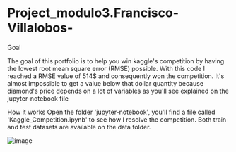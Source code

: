 # Project_modulo3.Francisco-Villalobos-

Goal

The goal of this portfolio is to help you win kaggle's competition by having the lowest root mean square error (RMSE) possible. With this code I reached a RMSE value of 514$ and consequently won the competition. It's almost impossible to get a value below that dollar quantity because diamond's price depends on a lot of variables as you'll see explained on the jupyter-notebook file

How it works
Open the folder 'jupyter-notebook', you'll find a file called 'Kaggle_Competition.ipynb' to see how I resolve the competition.
Both train and test datasets are available on the data folder.

![image](https://user-images.githubusercontent.com/102686594/194706835-ff97504b-6bf1-47a2-b9f5-893a2ad08f87.png)
